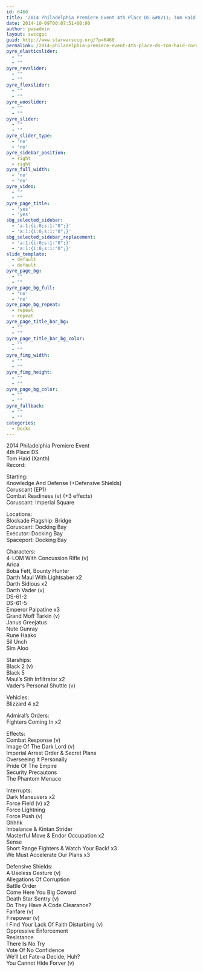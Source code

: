 ```yaml
---
id: 6460
title: '2014 Philadelphia Premiere Event 4th Place DS &#8211; Tom Haid Coruscant CRv'
date: 2014-10-09T00:07:51+00:00
author: pwsadmin
layout: swccgpc
guid: http://www.starwarsccg.org/?p=6460
permalink: /2014-philadelphia-premiere-event-4th-place-ds-tom-haid-coruscant-crv/
pyre_elasticslider:
  - ""
  - ""
pyre_revslider:
  - ""
  - ""
pyre_flexslider:
  - ""
  - ""
pyre_wooslider:
  - ""
  - ""
pyre_slider:
  - ""
  - ""
pyre_slider_type:
  - 'no'
  - 'no'
pyre_sidebar_position:
  - right
  - right
pyre_full_width:
  - 'no'
  - 'no'
pyre_video:
  - ""
  - ""
pyre_page_title:
  - 'yes'
  - 'yes'
sbg_selected_sidebar:
  - 'a:1:{i:0;s:1:"0";}'
  - 'a:1:{i:0;s:1:"0";}'
sbg_selected_sidebar_replacement:
  - 'a:1:{i:0;s:1:"0";}'
  - 'a:1:{i:0;s:1:"0";}'
slide_template:
  - default
  - default
pyre_page_bg:
  - ""
  - ""
pyre_page_bg_full:
  - 'no'
  - 'no'
pyre_page_bg_repeat:
  - repeat
  - repeat
pyre_page_title_bar_bg:
  - ""
  - ""
pyre_page_title_bar_bg_color:
  - ""
  - ""
pyre_fimg_width:
  - ""
  - ""
pyre_fimg_height:
  - ""
  - ""
pyre_page_bg_color:
  - ""
  - ""
pyre_fallback:
  - ""
  - ""
categories:
  - Decks
---
```

2014 Philadelphia Premiere Event  
4th Place DS  
Tom Haid (Xanth)  
Record:

Starting:  
Knowledge And Defense (+Defensive Shields)  
Coruscant (EP1)  
Combat Readiness (v) (+3 effects)  
Coruscant: Imperial Square

Locations:  
Blockade Flagship: Bridge  
Coruscant: Docking Bay  
Executor: Docking Bay  
Spaceport: Docking Bay

Characters:  
4-LOM With Concussion Rifle (v)  
Arica  
Boba Fett, Bounty Hunter  
Darth Maul With Lightsaber x2  
Darth Sidious x2  
Darth Vader (v)  
DS-61-2  
DS-61-5  
Emperor Palpatine x3  
Grand Moff Tarkin (v)  
Janus Greejatus  
Nute Gunray  
Rune Haako  
Sil Unch  
Sim Aloo

Starships:  
Black 2 (v)  
Black 5  
Maul&#8217;s Sith Infiltrator x2  
Vader&#8217;s Personal Shuttle (v)

Vehicles:  
Blizzard 4 x2

Admiral&#8217;s Orders:  
Fighters Coming In x2

Effects:  
Combat Response (v)  
Image Of The Dark Lord (v)  
Imperial Arrest Order & Secret Plans  
Overseeing It Personally  
Pride Of The Empire  
Security Precautons  
The Phantom Menace

Interrupts:  
Dark Maneuvers x2  
Force Field (v) x2  
Force Lightning  
Force Push (v)  
Ghhhk  
Imbalance & Kintan Strider  
Masterful Move & Endor Occupation x2  
Sense  
Short Range Fighters & Watch Your Back! x3  
We Must Accelerate Our Plans x3

Defensive Shields:  
A Useless Gesture (v)  
Allegations Of Corruption  
Battle Order  
Come Here You Big Coward  
Death Star Sentry (v)  
Do They Have A Code Clearance?  
Fanfare (v)  
Firepower (v)  
I Find Your Lack Of Faith Disturbing (v)  
Oppressive Enforcement  
Resistance  
There Is No Try  
Vote Of No Confidence  
We&#8217;ll Let Fate-a Decide, Huh?  
You Cannot Hide Forver (v)
